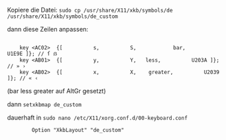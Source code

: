 Kopiere die Datei:
`sudo cp /usr/share/X11/xkb/symbols/de /usr/share/X11/xkb/symbols/de_custom`


dann diese Zeilen anpassen:

```

    key <AC02>	{[          s,          S,            bar,          U1E9E ]}; // ſ ẞ
    key <AB01>	{[          y,          Y,   less,          U203A ]}; // » ›
    key <AB02>	{[          x,          X,    greater,          U2039 ]}; // « ‹

```
(bar less greater auf AltGr gesetzt)

dann
`setxkbmap de_custom`


dauerhaft in
`sudo nano /etc/X11/xorg.conf.d/00-keyboard.conf`

`        Option "XkbLayout" "de_custom"`
